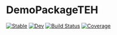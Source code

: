 # DemoPackageTEH

[![Stable](https://img.shields.io/badge/docs-stable-blue.svg)](https://maxild.github.io/DemoPackageTEH.jl/stable)
[![Dev](https://img.shields.io/badge/docs-dev-blue.svg)](https://maxild.github.io/DemoPackageTEH.jl/dev)
[![Build Status](https://github.com/maxild/DemoPackageTEH.jl/actions/workflows/CI.yml/badge.svg?branch=main)](https://github.com/maxild/DemoPackageTEH.jl/actions/workflows/CI.yml?query=branch%3Amain)
[![Coverage](https://codecov.io/gh/maxild/DemoPackageTEH.jl/branch/main/graph/badge.svg)](https://codecov.io/gh/maxild/DemoPackageTEH.jl)
